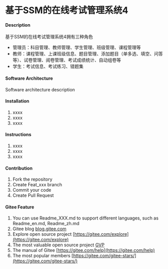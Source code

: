 # 基于SSM的在线考试管理系统4

#### Description
基于SSM的在线考试管理系统4拥有三种角色

- 管理员：科目管理、教师管理、学生管理、班级管理、课程管理等
- 教师：课程管理、上课班级信息、题目管理、添加题目（单多选、填空、问答等）、试卷管理、阅卷管理、考试成绩统计、自动组卷等
- 学生：考试信息、考试练习、错题集

#### Software Architecture
Software architecture description

#### Installation

1.  xxxx
2.  xxxx
3.  xxxx

#### Instructions

1.  xxxx
2.  xxxx
3.  xxxx

#### Contribution

1.  Fork the repository
2.  Create Feat_xxx branch
3.  Commit your code
4.  Create Pull Request


#### Gitee Feature

1.  You can use Readme\_XXX.md to support different languages, such as Readme\_en.md, Readme\_zh.md
2.  Gitee blog [blog.gitee.com](https://blog.gitee.com)
3.  Explore open source project [https://gitee.com/explore](https://gitee.com/explore)
4.  The most valuable open source project [GVP](https://gitee.com/gvp)
5.  The manual of Gitee [https://gitee.com/help](https://gitee.com/help)
6.  The most popular members  [https://gitee.com/gitee-stars/](https://gitee.com/gitee-stars/)
